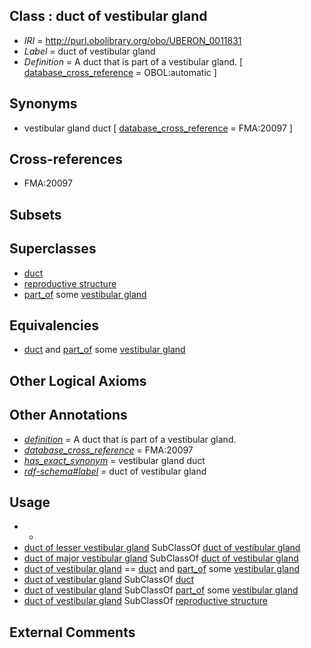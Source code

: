 
## Class : duct of vestibular gland

 * *IRI* = http://purl.obolibrary.org/obo/UBERON_0011831
 * *Label* = duct of vestibular gland
 * *Definition* = A duct that is part of a vestibular gland. [ [database_cross_reference](../../ef/oboInOwl#hasDbXref.md) = OBOL:automatic ]

## Synonyms

 * vestibular gland duct [ [database_cross_reference](../../ef/oboInOwl#hasDbXref.md) = FMA:20097 ]

## Cross-references

 * FMA:20097

## Subsets


## Superclasses

 * [duct](../../UBERON/58/UBERON_0000058.md)
 * [reproductive structure](../../UBERON/56/UBERON_0005156.md)
 * [part_of](../../BFO/50/BFO_0000050.md) some [vestibular gland](../../UBERON/26/UBERON_0011826.md)

## Equivalencies

 * [duct](../../UBERON/58/UBERON_0000058.md) and [part_of](../../BFO/50/BFO_0000050.md) some [vestibular gland](../../UBERON/26/UBERON_0011826.md)

## Other Logical Axioms


## Other Annotations

 * *[definition](../../IAO/15/IAO_0000115.md)* = A duct that is part of a vestibular gland.
 * *[database_cross_reference](../../ef/oboInOwl#hasDbXref.md)* = FMA:20097
 * *[has_exact_synonym](../../ym/oboInOwl#hasExactSynonym.md)* = vestibular gland duct
 * *[rdf-schema#label](../../el/rdf-schema#label.md)* = duct of vestibular gland

## Usage

 * -
 * [duct of lesser vestibular gland](../../UBERON/30/UBERON_0011830.md) SubClassOf [duct of vestibular gland](../../UBERON/31/UBERON_0011831.md)
 * [duct of major vestibular gland](../../UBERON/50/UBERON_0010150.md) SubClassOf [duct of vestibular gland](../../UBERON/31/UBERON_0011831.md)
 * [duct of vestibular gland](../../UBERON/31/UBERON_0011831.md) == [duct](../../UBERON/58/UBERON_0000058.md) and [part_of](../../BFO/50/BFO_0000050.md) some [vestibular gland](../../UBERON/26/UBERON_0011826.md)
 * [duct of vestibular gland](../../UBERON/31/UBERON_0011831.md) SubClassOf [duct](../../UBERON/58/UBERON_0000058.md)
 * [duct of vestibular gland](../../UBERON/31/UBERON_0011831.md) SubClassOf [part_of](../../BFO/50/BFO_0000050.md) some [vestibular gland](../../UBERON/26/UBERON_0011826.md)
 * [duct of vestibular gland](../../UBERON/31/UBERON_0011831.md) SubClassOf [reproductive structure](../../UBERON/56/UBERON_0005156.md)

## External Comments

